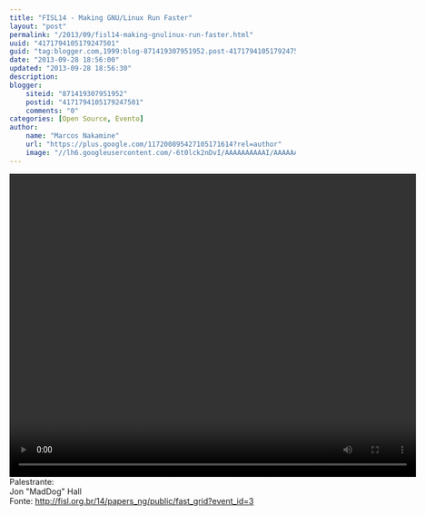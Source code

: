 ```yaml
---
title: "FISL14 - Making GNU/Linux Run Faster"
layout: "post"
permalink: "/2013/09/fisl14-making-gnulinux-run-faster.html"
uuid: "4171794105179247501"
guid: "tag:blogger.com,1999:blog-871419307951952.post-4171794105179247501"
date: "2013-09-28 18:56:00"
updated: "2013-09-28 18:56:30"
description: 
blogger:
    siteid: "871419307951952"
    postid: "4171794105179247501"
    comments: "0"
categories: [Open Source, Evento]
author: 
    name: "Marcos Nakamine"
    url: "https://plus.google.com/117200895427105171614?rel=author"
    image: "//lh6.googleusercontent.com/-6t0lck2nDvI/AAAAAAAAAAI/AAAAAAAAOBw/_9ON3AiIr48/s32-c/photo.jpg"
---
```


<div class="css-full-post-content js-full-post-content">
<video controls="" height="535" width="716"><source src="http://hemingway.softwarelivre.org/fisl14/high/41a/sala41a-high-201307051050.ogg"></source>Your browser does not support the video tag.</video>Palestrante:<br>Jon "MadDog" Hall<br>Fonte: <a href="http://fisl.org.br/14/papers_ng/public/fast_grid?event_id=3">http://fisl.org.br/14/papers_ng/public/fast_grid?event_id=3</a>
</div>